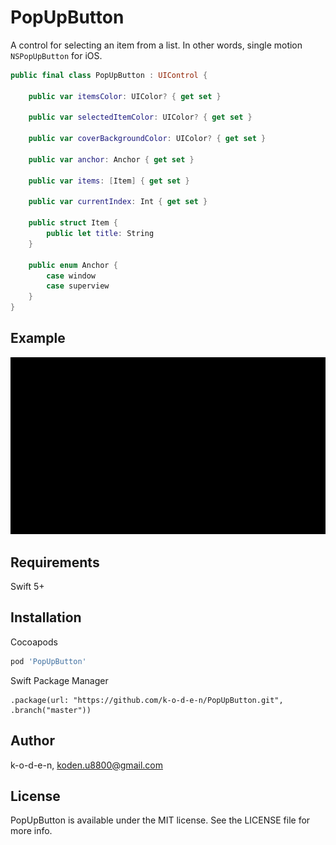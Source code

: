 # PopUpButton

A control for selecting an item from a list. In other words, single motion `NSPopUpButton` for iOS.

```swift
public final class PopUpButton : UIControl {

    public var itemsColor: UIColor? { get set }

    public var selectedItemColor: UIColor? { get set }

    public var coverBackgroundColor: UIColor? { get set }

    public var anchor: Anchor { get set }

    public var items: [Item] { get set }

    public var currentIndex: Int { get set }

    public struct Item {
        public let title: String
    }

    public enum Anchor {
        case window
        case superview
    }
}

```

## Example

<p align="center">
  <img src="Resources/demo.gif">
</p>

## Requirements

Swift 5+

## Installation

Cocoapods

```ruby
pod 'PopUpButton'
```

Swift Package Manager

```
.package(url: "https://github.com/k-o-d-e-n/PopUpButton.git", .branch("master"))
```

## Author

k-o-d-e-n, koden.u8800@gmail.com

## License

PopUpButton is available under the MIT license. See the LICENSE file for more info.
